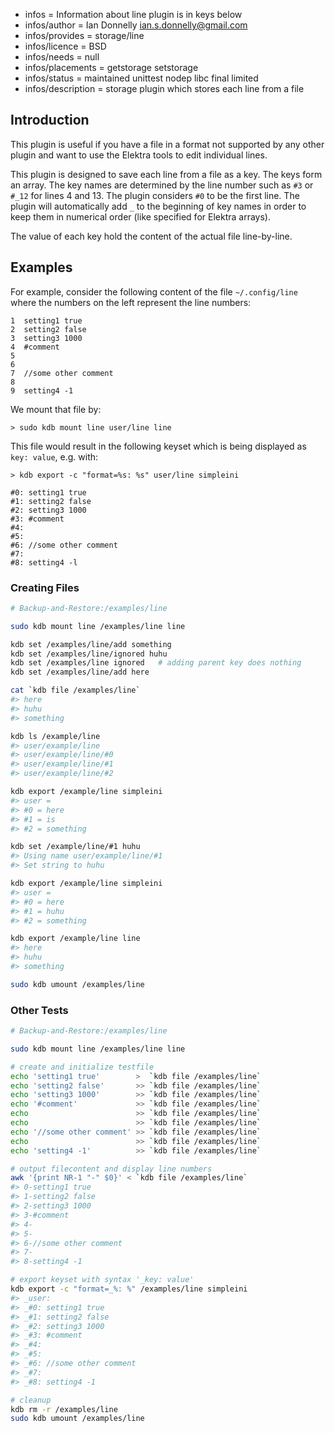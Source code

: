 - infos = Information about line plugin is in keys below
- infos/author = Ian Donnelly <ian.s.donnelly@gmail.com>
- infos/provides = storage/line
- infos/licence = BSD
- infos/needs = null
- infos/placements = getstorage setstorage
- infos/status = maintained unittest nodep libc final limited
- infos/description = storage plugin which stores each line from a file

## Introduction

This plugin is useful if you have a file in a format not supported
by any other plugin and want to use the Elektra tools to edit
individual lines.

This plugin is designed to save each line from a file as a key.
The keys form an array. The key names are determined by the 
line number such as `#3` or `#_12` for lines 4 and 13.
The plugin considers `#0` to be the first line.
The plugin will automatically add `_` to the beginning
of key names in order to keep them in numerical order (like specified
for Elektra arrays).

The value of each key hold the content of the actual file line-by-line.

## Examples

For example, consider the following content of the file `~/.config/line` where the
numbers on the left represent the line numbers:

    1  setting1 true
    2  setting2 false
    3  setting3 1000
    4  #comment
    5
    6
    7  //some other comment
    8
    9  setting4 -1

We mount that file by:

    > sudo kdb mount line user/line line

This file would result in the following keyset which is being displayed as
`key: value`, e.g. with:

    > kdb export -c "format=%s: %s" user/line simpleini

    #0: setting1 true
    #1: setting2 false
    #2: setting3 1000
    #3: #comment
    #4:
    #5:
    #6: //some other comment
    #7:
    #8: setting4 -l

### Creating Files


```sh
# Backup-and-Restore:/examples/line

sudo kdb mount line /examples/line line

kdb set /examples/line/add something
kdb set /examples/line/ignored huhu
kdb set /examples/line ignored   # adding parent key does nothing
kdb set /examples/line/add here

cat `kdb file /examples/line`
#> here
#> huhu
#> something

kdb ls /example/line
#> user/example/line
#> user/example/line/#0
#> user/example/line/#1
#> user/example/line/#2

kdb export /example/line simpleini
#> user = 
#> #0 = here
#> #1 = is
#> #2 = something

kdb set /example/line/#1 huhu
#> Using name user/example/line/#1
#> Set string to huhu

kdb export /example/line simpleini 
#> user = 
#> #0 = here
#> #1 = huhu
#> #2 = something

kdb export /example/line line
#> here
#> huhu
#> something

sudo kdb umount /examples/line
```


### Other Tests

```sh
# Backup-and-Restore:/examples/line

sudo kdb mount line /examples/line line

# create and initialize testfile
echo 'setting1 true'        >  `kdb file /examples/line`
echo 'setting2 false'       >> `kdb file /examples/line`
echo 'setting3 1000'        >> `kdb file /examples/line`
echo '#comment'             >> `kdb file /examples/line`
echo                        >> `kdb file /examples/line`
echo                        >> `kdb file /examples/line`
echo '//some other comment' >> `kdb file /examples/line`
echo                        >> `kdb file /examples/line`
echo 'setting4 -1'          >> `kdb file /examples/line`

# output filecontent and display line numbers
awk '{print NR-1 "-" $0}' < `kdb file /examples/line`
#> 0-setting1 true
#> 1-setting2 false
#> 2-setting3 1000
#> 3-#comment
#> 4-
#> 5-
#> 6-//some other comment
#> 7-
#> 8-setting4 -1

# export keyset with syntax '_key: value'
kdb export -c "format=_%: %" /examples/line simpleini
#> _user: 
#> _#0: setting1 true
#> _#1: setting2 false
#> _#2: setting3 1000
#> _#3: #comment
#> _#4: 
#> _#5: 
#> _#6: //some other comment
#> _#7: 
#> _#8: setting4 -1

# cleanup
kdb rm -r /examples/line
sudo kdb umount /examples/line
```

